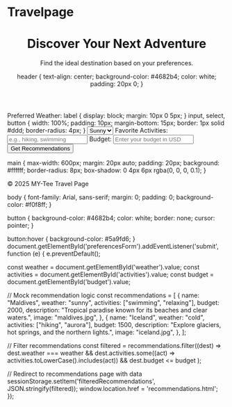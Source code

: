 # Travelpage
<!DOCTYPE html>
<html lang="en">
<head>
  <meta charset="UTF-8">
  <meta name="viewport" content="width=device-width, initial-scale=1.0">
  <link rel="stylesheet" href="styles.css">
</head>
<body>
  <header>
    <h1>Discover Your Next Adventure</h1>
    <p>Find the ideal destination based on your preferences.</p>
      header {
      text-align: center;
      background-color: #4682b4;
      color: white;
      padding: 20px 0;
      }
  </header>
  <main>
    <form id="preferencesForm">
      <label for="weather">Preferred Weather: 
  label {
  display: block;
  margin: 10px 0 5px;
}
        input, select, button {
  width: 100%;
  padding: 10px;
  margin-bottom: 15px;
  border: 1px solid #ddd;
  border-radius: 4px;
}</label>
      <select id="weather" name="weather">
        <option value="sunny">Sunny</option>
        <option value="cold">Cold</option>
        <option value="rainy">Rainy</option>
      </select>
      <label for="activities">Favorite Activities:</label>
      <input type="text" id="activities" name="activities" placeholder="e.g., hiking, swimming">
      <label for="budget">Budget:</label>
      <input type="number" id="budget" name="budget" placeholder="Enter your budget in USD">
      <button type="submit">Get Recommendations</button>
    </form>
  main {
  max-width: 600px;
  margin: 20px auto;
  padding: 20px;
  background: #ffffff;
  border-radius: 8px;
  box-shadow: 0 4px 6px rgba(0, 0, 0, 0.1);
  }
  </main>
  <footer>
    <p>© 2025 MY-Tee Travel Page</p>
  </footer>
  <script src="scripts.js"></script>
  body {
  font-family: Arial, sans-serif;
  margin: 0;
  padding: 0;
  background-color: #f0f8ff;
  }
</body>
</html>







button {
  background-color: #4682b4;
  color: white;
  border: none;
  cursor: pointer;
}

button:hover {
  background-color: #5a9fd6;
}
document.getElementById('preferencesForm').addEventListener('submit', function (e) {
  e.preventDefault();
  
  const weather = document.getElementById('weather').value;
  const activities = document.getElementById('activities').value;
  const budget = document.getElementById('budget').value;

  // Mock recommendation logic
  const recommendations = [
    {
      name: "Maldives",
      weather: "sunny",
      activities: ["swimming", "relaxing"],
      budget: 2000,
      description: "Tropical paradise known for its beaches and clear waters.",
      image: "maldives.jpg",
    },
    {
      name: "Iceland",
      weather: "cold",
      activities: ["hiking", "aurora"],
      budget: 1500,
      description: "Explore glaciers, hot springs, and the northern lights.",
      image: "iceland.jpg",
    },
  ];

  // Filter recommendations
  const filtered = recommendations.filter((dest) => 
    dest.weather === weather &&
    dest.activities.some((act) => activities.toLowerCase().includes(act)) &&
    dest.budget <= budget
  );

  // Redirect to recommendations page with data
  sessionStorage.setItem('filteredRecommendations', JSON.stringify(filtered));
  window.location.href = 'recommendations.html';
});
